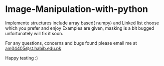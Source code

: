 # Image-Manipulation-with-python

Implemente structures include array based( numpy) and Linked list choose which you prefer and enjoy
Examples are given, masking is a bit bugged unfortunately will fix it soon.

For any questions, concerns and bugs found please email me
at am04405@st.habib.edu.pk

Happy testing :)
